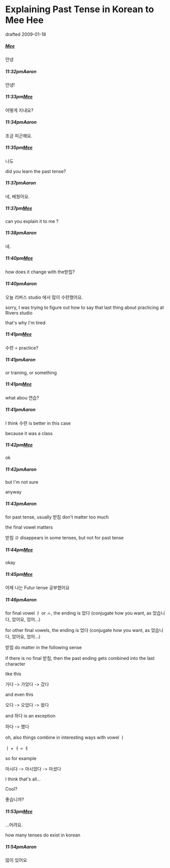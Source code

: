 # Explaining Past Tense in Korean to Mee Hee

drafted 2009-01-18

<div>
<h5 class="other"><a href="http://www.facebook.com/profile.php?id=652988588">Mee</a></h5>
<p class="p_other pic_padding">&#50504;&#45397;</p>
<h5 class="self"> <span class="time_stamp ts_self">11:32pm</span>Aaron</h5>
<p class="p_self pic_padding">&#50504;&#45397;!</p>
<h5 class="other"> <span class="time_stamp ts_other">11:33pm</span><a href="http://www.facebook.com/profile.php?id=652988588">Mee</a>
</h5>
<p class="p_other pic_padding">&#50612;&#46523;&#44172; &#51648;&#45236;&#50836;?</p>
<h5 class="self"> <span class="time_stamp ts_self">11:34pm</span>Aaron</h5>
<p class="p_self pic_padding">&#51312;&#44552; &#54588;&#44260;&#54644;&#50836;.</p>
<h5 class="other"> <span class="time_stamp ts_other">11:35pm</span><a href="http://www.facebook.com/profile.php?id=652988588">Mee</a>
</h5>
<p class="p_other pic_padding">&#45208;&#46020;</p>
<p class="p_other pic_padding">did you learn the past tense?</p>
<h5 class="self"> <span class="time_stamp ts_self">11:37pm</span>Aaron</h5>
<p class="p_self pic_padding">&#45348;, &#48176;&#50912;&#50612;&#50836;.</p>
<h5 class="other"> <span class="time_stamp ts_other">11:37pm</span><a href="http://www.facebook.com/profile.php?id=652988588">Mee</a>
</h5>
<p class="p_other pic_padding">can you explain it to me ?</p>
<h5 class="self"> <span class="time_stamp ts_self">11:38pm</span>Aaron</h5>
<p class="p_self pic_padding">&#45348;.</p>
<h5 class="other"> <span class="time_stamp ts_other">11:40pm</span><a href="http://www.facebook.com/profile.php?id=652988588">Mee</a>
</h5>
<p class="p_other pic_padding">how does it change with the&#48155;&#52841;?</p>
<h5 class="self"> <span class="time_stamp ts_self">11:40pm</span>Aaron</h5>
<p class="p_self pic_padding">&#50724;&#45720; &#47532;&#48260;&#49828; studio &#50640;&#49436; &#47566;&#51060; &#49688;&#47144;&#54664;&#50612;&#50836;.</p>
<p class="p_self pic_padding">sorry, I was trying to figure out how to say that last thing about practicing at Rivers studio</p>
<p class="p_self pic_padding">that's why I'm tired</p>
<h5 class="other"> <span class="time_stamp ts_other">11:41pm</span><a href="http://www.facebook.com/profile.php?id=652988588">Mee</a>
</h5>
<p class="p_other pic_padding">&#49688;&#47144; = practice?</p>
<h5 class="self"> <span class="time_stamp ts_self">11:41pm</span>Aaron</h5>
<p class="p_self pic_padding">or training, or something</p>
<h5 class="other"> <span class="time_stamp ts_other">11:41pm</span><a href="http://www.facebook.com/profile.php?id=652988588">Mee</a>
</h5>
<p class="p_other pic_padding">what abou &#50672;&#49845;?</p>
<h5 class="self"> <span class="time_stamp ts_self">11:41pm</span>Aaron</h5>
<p class="p_self pic_padding">I think &#49688;&#47144; is better in this case</p>
<p class="p_self pic_padding">because it was a class</p>
<h5 class="other"> <span class="time_stamp ts_other">11:42pm</span><a href="http://www.facebook.com/profile.php?id=652988588">Mee</a>
</h5>
<p class="p_other pic_padding">ok</p>
<h5 class="self"> <span class="time_stamp ts_self">11:42pm</span>Aaron</h5>
<p class="p_self pic_padding">but I'm not sure</p>
<p class="p_self pic_padding">anyway</p>
<h5 class="self"> <span class="time_stamp ts_self">11:43pm</span>Aaron</h5>
<p class="p_self pic_padding">for past tense, usually &#48155;&#52840; don't matter too much</p>
<p class="p_self pic_padding">the final vowel matters</p>
<p class="p_self pic_padding">&#48155;&#52840; &#12601; disappears in some tenses, but not for past tense</p>
<h5 class="other"> <span class="time_stamp ts_other">11:44pm</span><a href="http://www.facebook.com/profile.php?id=652988588">Mee</a>
</h5>
<p class="p_other pic_padding">okay</p>
<h5 class="other"> <span class="time_stamp ts_other">11:45pm</span><a href="http://www.facebook.com/profile.php?id=652988588">Mee</a>
</h5>
<p class="p_other pic_padding">&#50612;&#51228; &#45208;&#45716; Futur tense &#44277;&#48512;&#54776;&#50612;&#50836;</p>
<h5 class="self"> <span class="time_stamp ts_self">11:46pm</span>Aaron</h5>
<p class="p_self pic_padding">for final vowel &#12623; or &#12631;, the ending is &#50520;&#45796; (conjugate how you want, as &#50520;&#49845;&#45768;&#45796;, &#50520;&#50612;&#50836;, &#50520;&#50612;...)</p>
<p class="p_self pic_padding">for other final vowels, the ending is &#50632;&#45796; (conjugate how you want, as &#50632;&#49845;&#45768;&#45796;, &#50632;&#50612;&#50836;, &#50632;&#50612;...)</p>
<p class="p_self pic_padding">&#48155;&#52840; do matter in the following sense</p>
<p class="p_self pic_padding">if there is no final &#48155;&#52840;, then the past ending gets combined into the last character</p>
<p class="p_self pic_padding">like this</p>
<p class="p_self pic_padding">&#44032;&#45796; -&gt; &#44032;&#50520;&#45796; -&gt; &#44052;&#45796;</p>
<p class="p_self pic_padding">and even this</p>
<p class="p_self pic_padding">&#50724;&#45796; -&gt; &#50724;&#50520;&#45796; -&gt; &#50772;&#45796;</p>
<p class="p_self pic_padding">and &#54616;&#45796; is an exception</p>
<p class="p_self pic_padding">&#54616;&#45796; -&gt; &#54664;&#45796;</p>
<p class="p_self pic_padding">oh, also things combine in interesting ways with vowel &#12643;</p>
<p class="p_self pic_padding">&#12643; + &#12627; = &#12629;</p>
<p class="p_self pic_padding">so for example</p>
<p class="p_self pic_padding">&#47560;&#49884;&#45796; -&gt; &#47560;&#49884;&#50632;&#45796; -&gt; &#47560;&#49512;&#45796;</p>
<p class="p_self pic_padding">I think that's all...</p>
<p class="p_self pic_padding">Cool?</p>
<p class="p_self pic_padding">&#51339;&#49845;&#45768;&#44620;?</p>
<h5 class="other"> <span class="time_stamp ts_other">11:53pm</span><a href="http://www.facebook.com/profile.php?id=652988588">Mee</a>
</h5>
<p class="p_other pic_padding">...&#50612;&#47140;&#50836;.</p>
<p class="p_other pic_padding">how many tenses do exist in korean</p>
<h5 class="self"> <span class="time_stamp ts_self">11:54pm</span>Aaron</h5>
<p class="p_self pic_padding">&#47566;&#51060; &#51080;&#50612;&#50836;</p>
</div>
